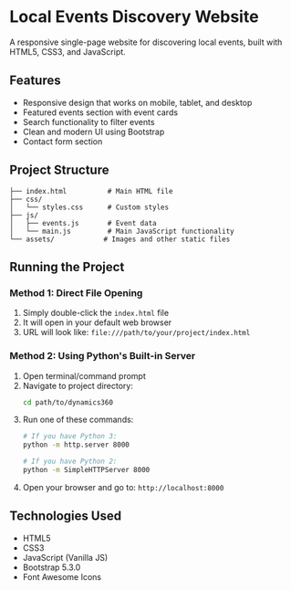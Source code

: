 # Local Events Discovery Website

A responsive single-page website for discovering local events, built with HTML5, CSS3, and JavaScript.

## Features

- Responsive design that works on mobile, tablet, and desktop
- Featured events section with event cards
- Search functionality to filter events
- Clean and modern UI using Bootstrap
- Contact form section

## Project Structure

```
├── index.html          # Main HTML file
├── css/
│   └── styles.css      # Custom styles
├── js/
│   ├── events.js       # Event data
│   └── main.js         # Main JavaScript functionality
└── assets/            # Images and other static files
```

## Running the Project

### Method 1: Direct File Opening
1. Simply double-click the `index.html` file
2. It will open in your default web browser
3. URL will look like: `file:///path/to/your/project/index.html`

### Method 2: Using Python's Built-in Server
1. Open terminal/command prompt
2. Navigate to project directory:
   ```bash
   cd path/to/dynamics360
   ```
3. Run one of these commands:
   ```bash
   # If you have Python 3:
   python -m http.server 8000

   # If you have Python 2:
   python -m SimpleHTTPServer 8000
   ```
4. Open your browser and go to: `http://localhost:8000`


## Technologies Used

- HTML5
- CSS3
- JavaScript (Vanilla JS)
- Bootstrap 5.3.0
- Font Awesome Icons

